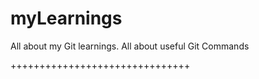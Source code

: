 # myLearnings
All about my Git learnings.
All about useful Git Commands

+++++++++++++++++++++++++++++++
